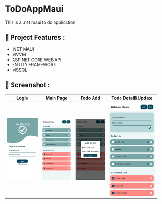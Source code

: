 # ToDoAppMaui
This is a .net maui to do application
## :floppy_disk: Project Features :
- .NET MAUI
- MVVM
- ASP.NET CORE WEB API
- ENTITY FRAMEWORK
- MSSQL

## :camera_flash: Screenshot :

| Login | Main Page | Todo Add | Todo Detail&Update | 
|:-:|:-:|:-:|:-:|
| ![Fist](https://github.com/BusraYorulmaz/ToDoAppMaui/blob/master/images/todo1.png) | ![3](https://github.com/BusraYorulmaz/ToDoAppMaui/blob/master/images/todo2.png) | ![WhatsApp Image 2023-05-21 at 20 31 49](https://github.com/BusraYorulmaz/ToDoAppMaui/blob/master/images/todo3.png)|![WhatsApp Image 2023-05-21 at 20 31 50 (2)](https://github.com/BusraYorulmaz/ToDoAppMaui/blob/master/images/todo4.png)|



